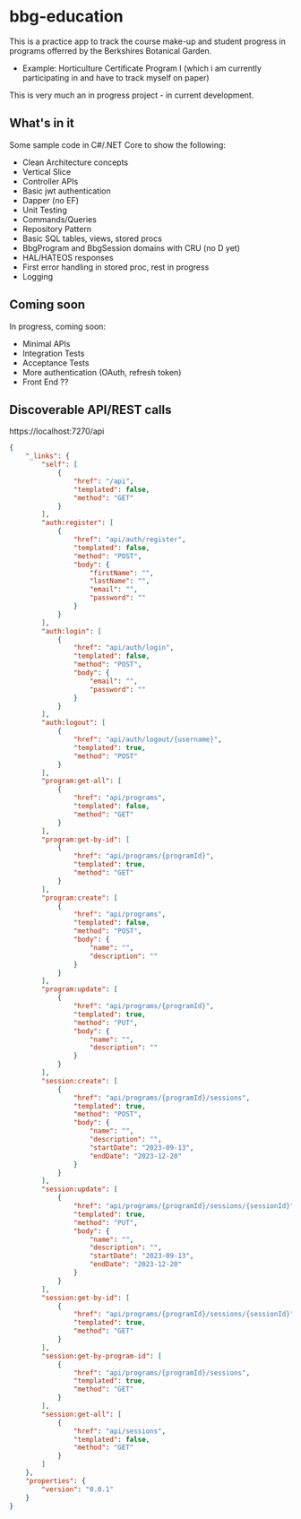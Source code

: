 # bbg-education
This is a practice app to track the course make-up and student progress in programs offerred by the Berkshires Botanical Garden.
- Example:  Horticulture Certificate Program I  (which i am currently participating in and have to track myself on paper)

This is very much an in progress project - in current development.

## What's in it
Some sample code in C#/.NET Core to show the following:
- Clean Architecture concepts
- Vertical Slice
- Controller APIs
- Basic jwt authentication
- Dapper (no EF)
- Unit Testing
- Commands/Queries
- Repository Pattern
- Basic SQL tables, views, stored procs
- BbgProgram and BbgSession domains with CRU (no D yet)
- HAL/HATEOS responses
- First error handling in stored proc, rest in progress
- Logging


## Coming soon
In progress, coming soon:
- Minimal APIs
- Integration Tests
- Acceptance Tests
- More authentication (OAuth, refresh token)
- Front End ??

## Discoverable API/REST calls

https://localhost:7270/api

```json
{
    "_links": {
        "self": [
            {
                "href": "/api",
                "templated": false,
                "method": "GET"
            }
        ],
        "auth:register": [
            {
                "href": "api/auth/register",
                "templated": false,
                "method": "POST",
                "body": {
                    "firstName": "",
                    "lastName": "",
                    "email": "",
                    "password": ""
                }
            }
        ],
        "auth:login": [
            {
                "href": "api/auth/login",
                "templated": false,
                "method": "POST",
                "body": {
                    "email": "",
                    "password": ""
                }
            }
        ],
        "auth:logout": [
            {
                "href": "api/auth/logout/{username}",
                "templated": true,
                "method": "POST"
            }
        ],
        "program:get-all": [
            {
                "href": "api/programs",
                "templated": false,
                "method": "GET"
            }
        ],
        "program:get-by-id": [
            {
                "href": "api/programs/{programId}",
                "templated": true,
                "method": "GET"
            }
        ],
        "program:create": [
            {
                "href": "api/programs",
                "templated": false,
                "method": "POST",
                "body": {
                    "name": "",
                    "description": ""
                }
            }
        ],
        "program:update": [
            {
                "href": "api/programs/{programId}",
                "templated": true,
                "method": "PUT",
                "body": {
                    "name": "",
                    "description": ""
                }
            }
        ],
        "session:create": [
            {
                "href": "api/programs/{programId}/sessions",
                "templated": true,
                "method": "POST",
                "body": {
                    "name": "",
                    "description": "",
                    "startDate": "2023-09-13",
                    "endDate": "2023-12-20"
                }
            }
        ],
        "session:update": [
            {
                "href": "api/programs/{programId}/sessions/{sessionId}",
                "templated": true,
                "method": "PUT",
                "body": {
                    "name": "",
                    "description": "",
                    "startDate": "2023-09-13",
                    "endDate": "2023-12-20"
                }
            }
        ],
        "session:get-by-id": [
            {
                "href": "api/programs/{programId}/sessions/{sessionId}",
                "templated": true,
                "method": "GET"
            }
        ],
        "session:get-by-program-id": [
            {
                "href": "api/programs/{programId}/sessions",
                "templated": true,
                "method": "GET"
            }
        ],
        "session:get-all": [
            {
                "href": "api/sessions",
                "templated": false,
                "method": "GET"
            }
        ]
    },
    "properties": {
        "version": "0.0.1"
    }
}
```
